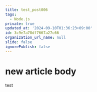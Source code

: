 ```yaml
---
title: test_post006
tags:
  - Node.js
private: true
updated_at: '2024-09-10T01:36:23+09:00'
id: 3c9e7a78df7667a27c66
organization_url_name: null
slide: false
ignorePublish: false
---
```

# new article body
test
